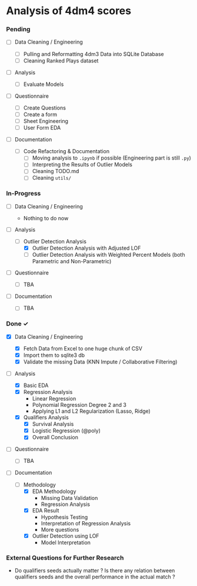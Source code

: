# Analysis of 4dm4 scores

### Pending

- [ ] Data Cleaning / Engineering

  - [ ] Pulling and Reformatting 4dm3 Data into SQLite Database
  - [ ] Cleaning Ranked Plays dataset

- [ ] Analysis

  - [ ] Evaluate Models

- [ ] Questionnaire

  - [ ] Create Questions
  - [ ] Create a form
  - [ ] Sheet Engineering
  - [ ] User Form EDA

- [ ] Documentation

  - [ ] Code Refactoring & Documentation
    - [ ] Moving analysis to `.ipynb` if possible (Engineering part is still `.py`)
    - [ ] Interpreting the Results of Outlier Models
    - [ ] Cleaning TODO.md
    - [ ] Cleaning `utils/`

### In-Progress

- [ ] Data Cleaning / Engineering

  - Nothing to do now

- [ ] Analysis

  - [ ] Outlier Detection Analysis
    - [x] Outlier Detection Analysis with Adjusted LOF
    - [ ] Outlier Detection Analysis with Weighted Percent Models (both Parametric and Non-Parametric)

- [ ] Questionnaire

  - [ ] TBA

- [ ] Documentation

  - [ ] TBA

### Done ✓

- [x] Data Cleaning / Engineering

  - [x] Fetch Data from Excel to one huge chunk of CSV
  - [x] Import them to sqlite3 db
  - [x] Validate the missing Data (KNN Impute / Collaborative Filtering)

- [ ] Analysis

  - [x] Basic EDA
  - [x] Regression Analysis
    - Linear Regression
    - Polynomial Regression Degree 2 and 3
    - Applying L1 and L2 Regularization (Lasso, Ridge)
  - [x] Qualifiers Analysis
    - [x] Survival Analysis
    - [x] Logistic Regression (@poly)
    - [x] Overall Conclusion

- [ ] Questionnaire

  - [ ] TBA

- [ ] Documentation

  - [ ] Methodology
    - [x] EDA Methodology
      - Missing Data Validation
      - Regression Analysis
    - [x] EDA Result
      - Hypothesis Testing
      - Interpretation of Regression Analysis
      - More questions
    - [x] Outlier Detection using LOF
      - Model Interpretation

### External Questions for Further Research

- Do qualifiers seeds actually matter ? Is there any relation between qualifiers seeds and the overall performance in the actual match ?
